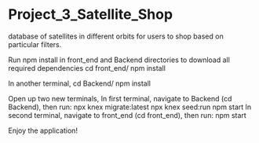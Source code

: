 # Project_3_Satellite_Shop
database of satellites in different orbits for users to shop based on particular filters.

Run npm install in front_end and Backend directories to download all required dependencies
  cd front_end/
  npm install

  In another terminal,
  cd Backend/
  npm install

Open up two new terminals,
  In first terminal, navigate to Backend (cd Backend), then run:
    npx knex migrate:latest
    npx knex seed:run
    npm start
  In second terminal, navigate to front_end (cd front_end), then run:
    npm start

Enjoy the application!

